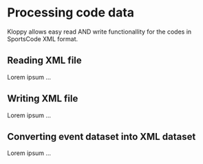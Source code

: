 # Processing code data

Kloppy allows easy read AND write functionallity for the codes in SportsCode XML format.

## Reading XML file

Lorem ipsum ...

## Writing XML file

Lorem ipsum ...

## Converting event dataset into XML dataset

Lorem ipsum ...
